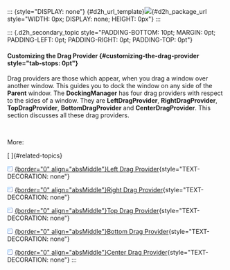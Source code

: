 ::: {style="DISPLAY: none"}
[](ms-xhelp:///?Id=d2h_url_template){#d2h_url_template}![](!package_url!){#d2h_package_url style="WIDTH: 0px; DISPLAY: none; HEIGHT: 0px"}
:::

::: {.d2h_secondary_topic style="PADDING-BOTTOM: 10pt; MARGIN: 0pt; PADDING-LEFT: 0pt; PADDING-RIGHT: 0pt; PADDING-TOP: 0pt"}
#### Customizing the Drag Provider {#customizing-the-drag-provider style="tab-stops: 0pt"}

Drag providers are those which appear, when you drag a window over another window. This guides you to dock the window on any side of the **Parent** window. The **DockingManager** has four drag providers with respect to the sides of a window. They are **LeftDragProvider**, **RightDragProvider**, **TopDragProvider**, **BottomDragProvider** and **CenterDragProvider**. This section discusses all these drag providers.

 

More:

[ ]{#related-topics}

[![](button.gif){border="0" align="absMiddle"}Left Drag Provider](ms-xhelp:///?Id=1f2757c4-c2cd-493e-8dd4-0f06508b1df8){style="TEXT-DECORATION: none"}

[![](button.gif){border="0" align="absMiddle"}Right Drag Provider](ms-xhelp:///?Id=42de28c2-0c41-4d07-87b5-3f6ad001a38d){style="TEXT-DECORATION: none"}

[![](button.gif){border="0" align="absMiddle"}Top Drag Provider](ms-xhelp:///?Id=36318909-899a-4fc8-88bb-39080d576dbb){style="TEXT-DECORATION: none"}

[![](button.gif){border="0" align="absMiddle"}Bottom Drag Provider](ms-xhelp:///?Id=fac8ea88-78a5-4508-8b74-e0055ea22d88){style="TEXT-DECORATION: none"}

[![](button.gif){border="0" align="absMiddle"}Center Drag Provider](ms-xhelp:///?Id=3c502885-744e-4712-85c8-11722ff83d36){style="TEXT-DECORATION: none"}
:::
